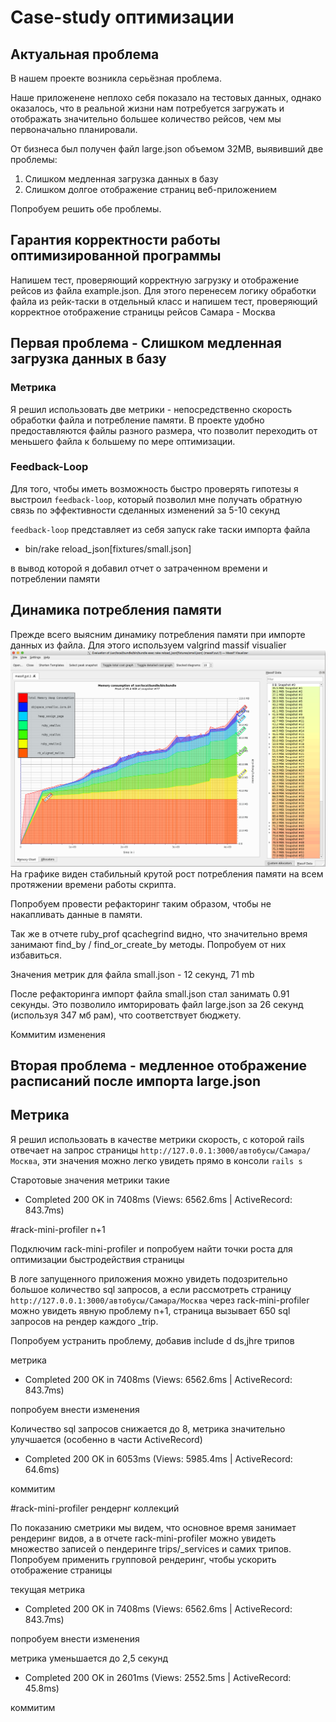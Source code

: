 # Case-study оптимизации

## Актуальная проблема
В нашем проекте возникла серьёзная проблема.

Наше приложенене неплохо себя показало на тестовых данных, однако оказалось, что в реальной жизни нам потребуется
загружать и отображать значительно большее количество рейсов, чем мы первоначально планировали.

От бизнеса был получен файл large.json объемом 32MB, выявивший две проблемы: 

1) Слишком медленная загрузка данных в базу
2) Слишком долгое отображение страниц веб-приложением

Попробуем решить обе проблемы. 

## Гарантия корректности работы оптимизированной программы
Напишем тест, проверяющий корректную загрузку и отображение рейсов из файла example.json. Для этого перенесем
логику обработки файла из рейк-таски в отдельный класс и напишем тест, проверяющий корректное отображение страницы
рейсов Самара - Москва

## Первая проблема - Слишком медленная загрузка данных в базу

### Метрика
Я решил использовать две метрики -  непосредственно скорость обработки файла и потребление памяти.
В проекте удобно предоставляются файлы разного размера, что позволит переходить от меньшего файла к большему по мере
оптимизации. 

### Feedback-Loop
Для того, чтобы иметь возможность быстро проверять гипотезы я выстроил `feedback-loop`,
который позволил мне получать обратную связь по эффективности сделанных изменений за 5-10 секунд

`feedback-loop` представляет из себя запуск rake таски импорта файла

- bin/rake reload_json[fixtures/small.json]

в вывод которой я добавил отчет о затраченном времени и потреблении памяти

## Динамика потребления памяти
Прежде всего выясним динамику потребления памяти при импорте данных из файла. Для этого
используем valgrind massif visualier
![valgrind massif visualier](./img/2019-09-08.png)
На графике виден стабильный крутой рост потребления памяти на всем протяжении времени работы скрипта.

Попробуем провести рефакторинг таким образом, чтобы не накапливать данные в памяти.

Так же в отчете ruby_prof qcachegrind видно, что значительно время занимают find_by / 
find_or_create_by методы. Попробуем от них избавиться. 

Значения метрик для файла small.json - 12 секунд, 71 mb

После рефакторинга импорт файла small.json стал занимать 0.91 секунды. Это позволило
имторировать файл large.json за 26 секунд (используя 347 мб рам), что соответствует бюджету.

Коммитим изменения

## Вторая проблема - медленное отображение расписаний после импорта large.json

## Метрика

Я решил использовать в качестве метрики скорость, с которой rails отвечает на запрос страницы
`http://127.0.0.1:3000/автобусы/Самара/Москва`, эти значения можно легко увидеть прямо в
консоли `rails s`

Старотовые значения метрики такие
- Completed 200 OK in 7408ms (Views: 6562.6ms | ActiveRecord: 843.7ms)

#rack-mini-profiler n+1

Подключим rack-mini-profiler и попробуем найти точки роста для оптимизации быстродействия страницы

В логе запущенного приложения можно увидеть подозрительно большое количество sql запросов, а если
рассмотреть страницу `http://127.0.0.1:3000/автобусы/Самара/Москва` через rack-mini-profiler 
можно увидеть явную проблему n+1, страница вызывает 650 sql запросов на рендер каждого _trip.

Попробуем устранить проблему, добавив include d ds,jhre трипов

метрика

- Completed 200 OK in 7408ms (Views: 6562.6ms | ActiveRecord: 843.7ms)

попробуем внести изменения

Количество sql запросов снижается до 8, метрика значительно улучшается (особенно в части ActiveRecord)

- Completed 200 OK in 6053ms (Views: 5985.4ms | ActiveRecord: 64.6ms)

коммитим

#rack-mini-profiler рендернг коллекций

По показанию сметрики мы видем, что основное время занимает рендеринг видов, 
а в отчете rack-mini-profiler можно увидеть множество записей о пендеринге trips/_services и 
самих трипов. Попробуем применить групповой рендеринг, чтобы ускорить отображение страницы

текущая метрика

- Completed 200 OK in 7408ms (Views: 6562.6ms | ActiveRecord: 843.7ms)

попробуем внести изменения

метрика уменьшается до 2,5 секунд

- Completed 200 OK in 2601ms (Views: 2552.5ms | ActiveRecord: 45.8ms)

коммитим